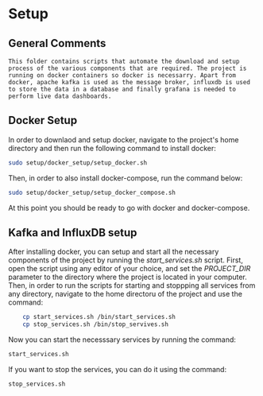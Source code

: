# Setup

## General Comments
    This folder contains scripts that automate the download and setup process of the various components that are required. The project is running on docker containers so docker is necessarry. Apart from docker, apache kafka is used as the message broker, influxdb is used to store the data in a database and finally grafana is needed to perform live data dashboards.

## Docker Setup
In order to downlaod and setup docker, navigate to the project's home directory and then run the following command to install docker:
```sh
sudo setup/docker_setup/setup_docker.sh
```
Then, in order to also install docker-compose, run the command below:
```sh
sudo setup/docker_setup/setup_docker_compose.sh
```
At this point you should be ready to go with docker and docker-compose.

## Kafka and InfluxDB setup
After installing docker, you can setup and start all the necessary components of the project by running the <i>start_services.sh</i> script. First, open the script using any editor of your choice, and set the <i>PROJECT_DIR</i> parameter to the directory where the project is located in your computer. Then, in order to run the scripts for starting and stoppping all services from any directory, navigate to the home directoru of the project and use the command:
```sh
    cp start_services.sh /bin/start_services.sh
    cp stop_services.sh /bin/stop_servives.sh
```
Now you can start the necesssary services by running the command:
```sh
start_services.sh
```
If you want to stop the services, you can do it using the command:
```sh
stop_services.sh
```

